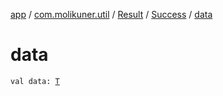 [app](../../../index.md) / [com.molikuner.util](../../index.md) / [Result](../index.md) / [Success](index.md) / [data](./data.md)

# data

`val data: `[`T`](index.md#T)